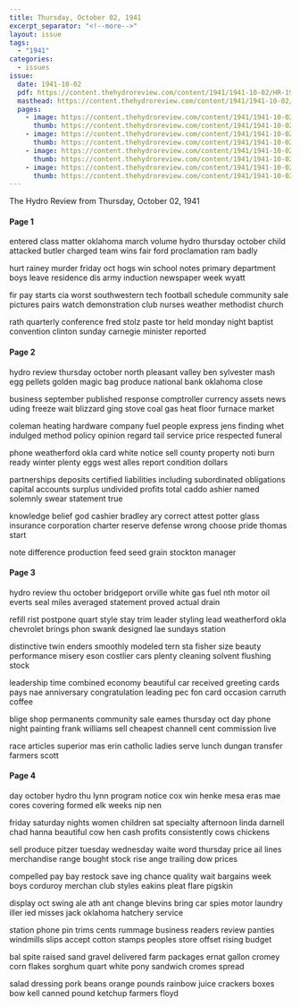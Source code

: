 ```yaml
---
title: Thursday, October 02, 1941
excerpt_separator: "<!--more-->"
layout: issue
tags:
  - "1941"
categories:
  - issues
issue:
  date: 1941-10-02
  pdf: https://content.thehydroreview.com/content/1941/1941-10-02/HR-1941-10-02.pdf
  masthead: https://content.thehydroreview.com/content/1941/1941-10-02/masthead/HR-1941-10-02.jpg
  pages:
    - image: https://content.thehydroreview.com/content/1941/1941-10-02/medium/HR-1941-10-02-01.jpg
      thumb: https://content.thehydroreview.com/content/1941/1941-10-02/thumbnails/HR-1941-10-02-01.jpg
    - image: https://content.thehydroreview.com/content/1941/1941-10-02/medium/HR-1941-10-02-02.jpg
      thumb: https://content.thehydroreview.com/content/1941/1941-10-02/thumbnails/HR-1941-10-02-02.jpg
    - image: https://content.thehydroreview.com/content/1941/1941-10-02/medium/HR-1941-10-02-03.jpg
      thumb: https://content.thehydroreview.com/content/1941/1941-10-02/thumbnails/HR-1941-10-02-03.jpg
    - image: https://content.thehydroreview.com/content/1941/1941-10-02/medium/HR-1941-10-02-04.jpg
      thumb: https://content.thehydroreview.com/content/1941/1941-10-02/thumbnails/HR-1941-10-02-04.jpg
---
```


The Hydro Review from Thursday, October 02, 1941

<!--more-->

<h4>Page 1</h4>
<p>entered class matter oklahoma march volume hydro thursday october child attacked butler charged team wins fair ford proclamation ram badly</p>
<p>hurt rainey murder friday oct hogs win school notes primary department boys leave residence dis army induction newspaper week wyatt</p>
<p>fir pay starts cia worst southwestern tech football schedule community sale pictures pairs watch demonstration club nurses weather methodist church</p>
<p>rath quarterly conference fred stolz paste tor held monday night baptist convention clinton sunday carnegie minister reported</p>
<h4>Page 2</h4>
<p>hydro review thursday october north pleasant valley ben sylvester mash egg pellets golden magic bag produce national bank oklahoma close</p>
<p>business september published response comptroller currency assets news uding freeze wait blizzard ging stove coal gas heat floor furnace market</p>
<p>coleman heating hardware company fuel people express jens finding whet indulged method policy opinion regard tail service price respected funeral</p>
<p>phone weatherford okla card white notice sell county property noti burn ready winter plenty eggs west alles report condition dollars</p>
<p>partnerships deposits certified liabilities including subordinated obligations capital accounts surplus undivided profits total caddo ashier named solemnly swear statement true</p>
<p>knowledge belief god cashier bradley ary correct attest potter glass insurance corporation charter reserve defense wrong choose pride thomas start</p>
<p>note difference production feed seed grain stockton manager</p>
<h4>Page 3</h4>
<p>hydro review thu october bridgeport orville white gas fuel nth motor oil everts seal miles averaged statement proved actual drain</p>
<p>refill rist postpone quart style stay trim leader styling lead weatherford okla chevrolet brings phon swank designed lae sundays station</p>
<p>distinctive twin enders smoothly modeled tern sta fisher size beauty performance misery eson costlier cars plenty cleaning solvent flushing stock</p>
<p>leadership time combined economy beautiful car received greeting cards pays nae anniversary congratulation leading pec fon card occasion carruth coffee</p>
<p>blige shop permanents community sale eames thursday oct day phone night painting frank williams sell cheapest channell cent commission live</p>
<p>race articles superior mas erin catholic ladies serve lunch dungan transfer farmers scott</p>
<h4>Page 4</h4>
<p>day october hydro thu lynn program notice cox win henke mesa eras mae cores covering formed elk weeks nip nen</p>
<p>friday saturday nights women children sat specialty afternoon linda darnell chad hanna beautiful cow hen cash profits consistently cows chickens</p>
<p>sell produce pitzer tuesday wednesday waite word thursday price ail lines merchandise range bought stock rise ange trailing dow prices</p>
<p>compelled pay bay restock save ing chance quality wait bargains week boys corduroy merchan club styles eakins pleat flare pigskin</p>
<p>display oct swing ale ath ant change blevins bring car spies motor laundry iller ied misses jack oklahoma hatchery service</p>
<p>station phone pin trims cents rummage business readers review panties windmills slips accept cotton stamps peoples store offset rising budget</p>
<p>bal spite raised sand gravel delivered farm packages ernat gallon cromey corn flakes sorghum quart white pony sandwich cromes spread</p>
<p>salad dressing pork beans orange pounds rainbow juice crackers boxes bow kell canned pound ketchup farmers floyd</p>
